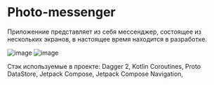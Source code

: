 # Photo-messenger
Приложенние представляет из себя мессенджер, состоящее из нескольких экранов, в настоящее время находится в разработке.

![image](https://user-images.githubusercontent.com/79585100/158059869-4f1b1532-0940-4189-a92f-797153231c59.png)
![image](https://user-images.githubusercontent.com/79585100/158059840-58abc62b-5886-43b9-bab1-9f9dd5aff5cf.png)

Стэк используемые в проекте: 
Dagger 2,
Kotlin Coroutines,
Proto DataStore,
Jetpack Compose,
Jetpack Compose Navigation,
